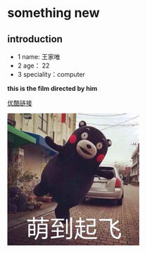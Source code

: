 # something new
## introduction
* 1 name: 王家唯
* 2 age： 22
* 3 speciality：computer

**this is the film directed by him**

[优酷链接](http://v.youku.com/v_show/id_XNjI3NjgzNzY4.html)

![123](123.jpg)
